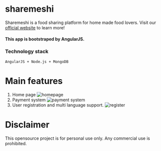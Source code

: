 # sharemeshi
Sharemeshi is a food sharing platform for home made food lovers. Visit our [official website](https://sharemeshi.com/) to learn more!

#### This app is bootstraped by AngularJS.

### Technology stack
`AngularJS + Node.js + MongoDB `

# Main features
1. Home page
![homepage](https://raw.githubusercontent.com/ambitiousbird/sharemeshi/master/img/homepage.png)
2. Payment system
![payment system](https://raw.githubusercontent.com/ambitiousbird/sharemeshi/master/img/payment.png)
3. User registration and multi language support.
![register](https://raw.githubusercontent.com/ambitiousbird/sharemeshi/master/img/register.png)


# Disclaimer
This opensource project is for personal use only. Any commercial use is prohibited.
